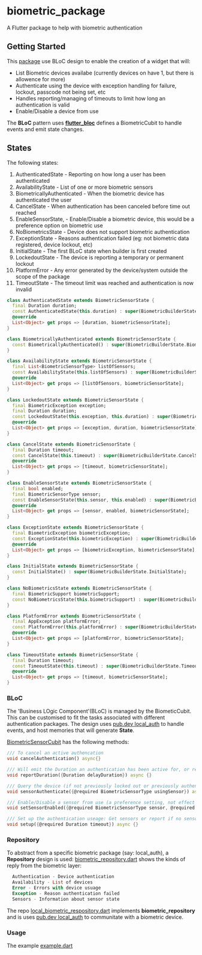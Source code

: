 # biometric_package

A Flutter package to help with biometric authentication

## Getting Started

This [package](https://github.com/GitHubStuff/biometric_package) use BLoC design to enable the creation of a widget that will:

- List Biometric devices availabe (currently devices on have 1, but there is allowence for more)
- Authenticate using the device with exception handling for failure, lockout, passcode not being set, etc
- Handles reporting/managing of timeouts to limit how long an authentication is valid
- Enable/Disable a device from use

The **BLoC** pattern uses [**flutter_bloc**](https://pub.dev/packages/flutter_bloc) defines a BiometricCubit to handle events and emit state changes.

## States

The following states:

1. AuthenticatedState - Reporting on how long a user has been authenticated
1. AvailabilityState - List of one or more biometric sensors
1. BiometricallyAuthenticated - When the biometric device has authenticated the user
1. CancelState - When authentication has been canceled before time out reached
1. EnableSensorState, - Enable/Disable a biometric device, this would be a preference option on biometric use
1. NoBiometricsState - Device does not support biometric authentication
1. ExceptionState - Reasons authentication failed (eg: not biometric data registered, device lockout, etc)
1. InitialState - The first BLoC state when builder is first created
1. LockedoutState - The device is reporting a temporary or permanent lockout
1. PlatformError - Any error generated by the device/system outside the scope of the package
1. TimeoutState - The timeout limit was reached and authentication is now invalid


```dart
class AuthenticatedState extends BiometricSensorState {
  final Duration duration;
  const AuthenticatedState(this.duration) : super(BiometricBuilderState.AuthenticatedState);
  @override
  List<Object> get props => [duration, biometricSensorState];
}

class BiometricallyAuthenticated extends BiometricSensorState {
  const BiometricallyAuthenticated() : super(BiometricBuilderState.BiometricallyAuthenticated);
}

class AvailabilityState extends BiometricSensorState {
  final List<BiometricSensorType> listOfSensors;
  const AvailabilityState(this.listOfSensors) : super(BiometricBuilderState.AvailabilityState);
  @override
  List<Object> get props => [listOfSensors, biometricSensorState];
}

class LockedoutState extends BiometricSensorState {
  final BiometricException exception;
  final Duration duration;
  const LockedoutState(this.exception, this.duration) : super(BiometricBuilderState.LockedoutState);
  @override
  List<Object> get props => [exception, duration, biometricSensorState];
}

class CancelState extends BiometricSensorState {
  final Duration timeout;
  const CancelState(this.timeout) : super(BiometricBuilderState.CancelState);
  @override
  List<Object> get props => [timeout, biometricSensorState];
}

class EnableSensorState extends BiometricSensorState {
  final bool enabled;
  final BiometricSensorType sensor;
  const EnableSensorState(this.sensor, this.enabled) : super(BiometricBuilderState.EnableSensorState);
  @override
  List<Object> get props => [sensor, enabled, biometricSensorState];
}

class ExceptionState extends BiometricSensorState {
  final BiometricException biometricException;
  const ExceptionState(this.biometricException) : super(BiometricBuilderState.ExceptionState);
  @override
  List<Object> get props => [biometricException, biometricSensorState];
}

class InitialState extends BiometricSensorState {
  const InitialState() : super(BiometricBuilderState.InitialState);
}

class NoBiometricsState extends BiometricSensorState {
  final BiometricSupport biometricSupport;
  const NoBiometricsState(this.biometricSupport) : super(BiometricBuilderState.NoBiometricsState);
}

class PlatformError extends BiometricSensorState {
  final AppException platformError;
  const PlatformError(this.platformError) : super(BiometricBuilderState.PlatformError);
  @override
  List<Object> get props => [platformError, biometricSensorState];
}

class TimeoutState extends BiometricSensorState {
  final Duration timeout;
  const TimeoutState(this.timeout) : super(BiometricBuilderState.TimeoutState);
  @override
  List<Object> get props => [timeout, biometricSensorState];
}
```

### BLoC

The 'Business LOgic Component'(BLoC) is managed by the BiometicCubit. This can be customised to fit the tasks associated with different authentication packages. The design uses [pub.dev local_auth](https://pub.dev/packages/local_auth) to handle events, and host memories that will generate **State**.

[BiometricSensorCubit](https://github.com/GitHubStuff/biometric_package/blob/main/lib/cubit/biometric_sensor_cubit.dart) has the following methods:

```dart
/// To cancel an active authencation
void cancelAuthentication() async{}

/// Will emit the Duration an authentication has been active for, or report lockout, or timeout
void reportDuration({Duration delayDuration}) async {}

/// Query the device (if not previously locked out or previously authenticated)
void sensorAuthenticate({@required BiometricSensorType usingSensor}) async {}

/// Enable/Disable a sensor from use (a preference setting, not effect on hardware)
void setSensorEnabled({@required BiometricSensorType sensor, @required bool enabled}) async {}

/// Set up the authentication useage: Get sensors or report if no sensors,
void setup({@required Duration timeout}) async {}
```

### Repository

To abstract from a specific biometric package (say: local\_auth), a **Repository** design is used: [biometric_repository.dart](https://github.com/GitHubStuff/biometric_package/blob/main/lib/repository/biometric_respository.dart) shows the kinds of reply from the biometric layer:

```dart
  Authentication - Device authentication
  Availability - List of devices
  Error - Errors with device usuage
  Exception - Reason authentication failed
  Sensors - Information about sensor state
```

The repo [local_biometric_respository.dart](https://github.com/GitHubStuff/biometric_package/blob/main/lib/repository/local_biometric_repository.dart) implements **biometric_repository** and is uses [pub.dev local_auth](https://pub.dev/packages/local_auth) to communitate with a biometric device.

### Usage

The example [example.dart]()

